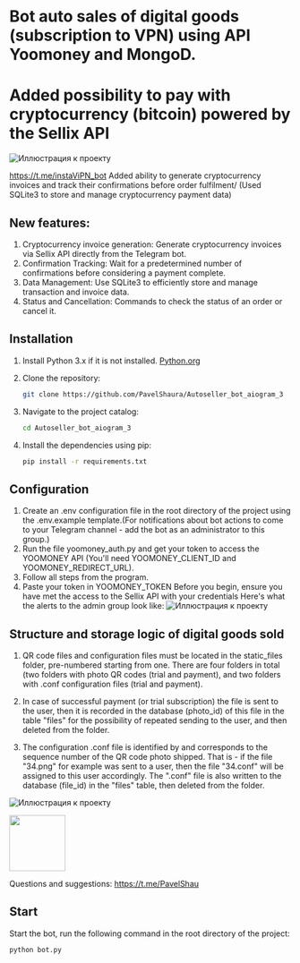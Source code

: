 # Bot auto sales of digital goods (subscription to VPN) using API Yoomoney and MongoD. 
# Added possibility to pay with cryptocurrency (bitcoin) powered by the Sellix API

![Иллюстрация к проекту](https://github.com/PavelShaura/Autoseller_bot_aiogram_3/blob/master/img/insta_vpn_screen.png)

https://t.me/instaViPN_bot
Added ability to generate cryptocurrency invoices and track their confirmations before order fulfilment/
(Used SQLite3 to store and manage cryptocurrency payment data)
## New features:
1. Cryptocurrency invoice generation: Generate cryptocurrency invoices via Sellix API directly from the Telegram bot.
2. Confirmation Tracking: Wait for a predetermined number of confirmations before considering a payment complete.
3. Data Management: Use SQLite3 to efficiently store and manage transaction and invoice data.
4. Status and Cancellation: Commands to check the status of an order or cancel it.

## Installation
1. Install Python 3.x if it is not installed. [Python.org](https://www.python.org/downloads/)

2. Clone the repository:

   ```bash
   git clone https://github.com/PavelShaura/Autoseller_bot_aiogram_3
   
3. Navigate to the project catalog:

   ```bash
   cd Autoseller_bot_aiogram_3
   
4. Install the dependencies using pip:

   ```bash
   pip install -r requirements.txt
   
## Configuration

1. Create an .env configuration file in the root directory of the project using the .env.example template.(For notifications about bot actions to come to your Telegram channel - add the bot as an administrator to this group.)
2. Run the file yoomoney_auth.py and get your token to access the YOOMONEY API (You'll need YOOMONEY_CLIENT_ID and YOOMONEY_REDIRECT_URL). 
3. Follow all steps from the program.
4. Paste your token in YOOMONEY_TOKEN
Before you begin, ensure you have met the access to the Sellix API with your credentials 
Here's what the alerts to the admin group look like:
![Иллюстрация к проекту](https://github.com/PavelShaura/Autoseller_bot_aiogram_3/blob/master/img/group_sample.png)

## Structure and storage logic of digital goods sold

1. QR code files and configuration files must be located in the static_files folder, pre-numbered starting from one. 
There are four folders in total (two folders with photo QR codes (trial and payment), and two folders with .conf configuration files (trial and payment).

2. In case of successful payment (or trial subscription) the file is sent to the user, then it is recorded in the database (photo_id) of this file in the table "files" for the possibility of repeated sending to the user, and then deleted from the folder.

3. The configuration .conf file is identified by and corresponds to the sequence number of the QR code photo shipped. That is - if the file "34.png" for example was sent to a user, then the file "34.conf" will be assigned to this user accordingly.
The ".conf" file is also written to the database (file_id) in the "files" table, then deleted from the folder.

![Иллюстрация к проекту](https://github.com/PavelShaura/Autoseller_bot_aiogram_3/blob/master/img/static_file_template.png)


<div id="header">
  <img src="https://media.giphy.com/media/3b6rWgdpjf0jrvvvZ6/giphy.gif" width="100"/>
</div>

Questions and suggestions: https://t.me/PavelShau

## Start

Start the bot, run the following command in the root directory of the project:

   ```bash 
   python bot.py
